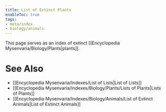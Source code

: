 ```yaml
---
title: List of Extinct Plants
enableToc: true
tags:
- meta/index
- biology/animals
---
```


This page serves as an index of extinct [[Encyclopedia Mysenvaria/Biology/Plants|plants]].
# See Also
- [[Encyclopedia Mysenvaria/Indexes/List of Lists|List of Lists]]
- [[Encyclopedia Mysenvaria/Indexes/Biology/Plants/Lists of Plants|Lists of Plants]]
- [[Encyclopedia Mysenvaria/Indexes/Biology/Animals/List of Extinct Animals|List of Extinct Animals]]